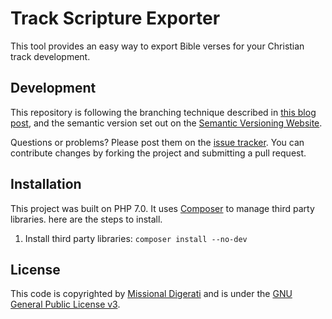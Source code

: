 # Track Scripture Exporter

This tool provides an easy way to export Bible verses for your Christian track development.

## Development

This repository is following the branching technique described in [this blog post](http://nvie.com/posts/a-successful-git-branching-model/), and the semantic version set out on the [Semantic Versioning Website](http://semver.org/).

Questions or problems? Please post them on the [issue tracker](https://github.com/MissionalDigerati/track-scripture-exporter/issues). You can contribute changes by forking the project and submitting a pull request.

## Installation

This project was built on PHP 7.0.  It uses [Composer](https://getcomposer.org/) to manage third party libraries.  here are the steps to install.

1. Install third party libraries: `composer install --no-dev`


## License

This code is copyrighted by [Missional Digerati](http://missionaldigerati.org) and is under the [GNU General Public License v3](http://www.gnu.org/licenses/gpl-3.0-standalone.html).
